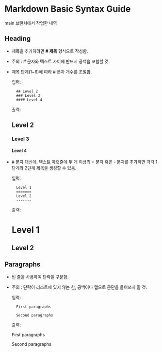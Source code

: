 # Markdown Basic Syntax Guide

main 브랜치에서 작업한 내역 

## Heading

- 제목을 추가하려면 **# 제목** 형식으로 작성함.
- 주의 : # 문자와 텍스트 사이에 반드시 공백을 포함할 것.
- 제목 단계(1~6)에 따라 # 문자 개수를 조절함.
    
    입력:

        ## Level 2
        ### Level 3
        #### Level 4

    출력:

    ## Level 2
    ### Level 3
    #### Level 4

- \# 문자 대신에, 텍스트 아랫줄에 두 개 이상의 = 문자 혹은 - 문자를 추가하면 각각 1단계와 2단계 제목을 생성할 수 있음.

    입력:

        Level 1
        =======
        Level 2
        -------

    출력:

    Level 1
    =======
    Level 2
    -------


## Paragraphs

- 빈 줄을 사용하여 단락을 구분함.
- 주의 : 단락이 리스트에 있지 않는 한, 공백이나 탭으로 문단을 들여쓰지 말 것.

    입력:

        First paragraphs

        Second paragraphs

    출력:

    First paragraphs

    Second paragraphs


